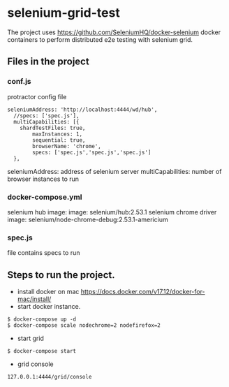 # selenium-grid-test
The project uses https://github.com/SeleniumHQ/docker-selenium docker containers to perform distributed e2e testing with selenium grid.

## Files in the project
### conf.js
protractor config file
```
seleniumAddress: 'http://localhost:4444/wd/hub',
  //specs: ['spec.js'],
  multiCapabilities: [{
    shardTestFiles: true,
        maxInstances: 1,
        sequential: true,
        browserName: 'chrome',
        specs: ['spec.js','spec.js','spec.js']
  },
```
seleniumAddress: address of selenium server
multiCapabilities: number of browser instances to run

### docker-compose.yml
selenium hub image: image: selenium/hub:2.53.1
selenium chrome driver image: selenium/node-chrome-debug:2.53.1-americium
### spec.js
file contains specs to run

## Steps to run the project.
- install docker on mac https://docs.docker.com/v17.12/docker-for-mac/install/
- start docker instance.
```
$ docker-compose up -d
$ docker-compose scale nodechrome=2 nodefirefox=2
```
- start grid
```
$ docker-compose start
```
- grid console
```
127.0.0.1:4444/grid/console
```

